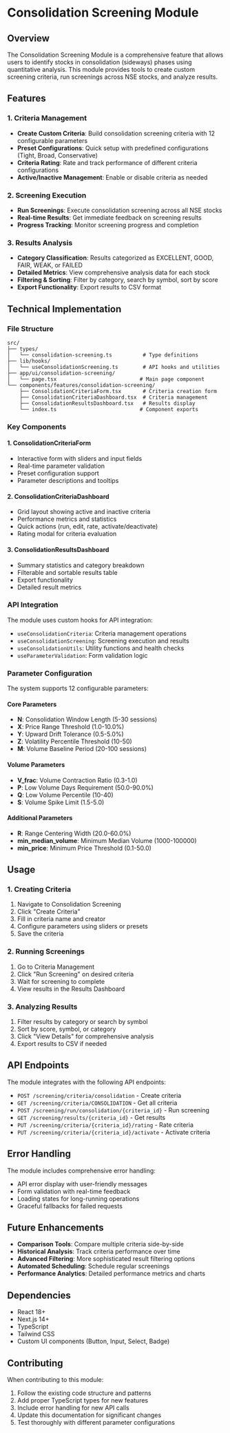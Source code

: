 # Consolidation Screening Module

## Overview

The Consolidation Screening Module is a comprehensive feature that allows users to identify stocks in consolidation (sideways) phases using quantitative analysis. This module provides tools to create custom screening criteria, run screenings across NSE stocks, and analyze results.

## Features

### 1. Criteria Management
- **Create Custom Criteria**: Build consolidation screening criteria with 12 configurable parameters
- **Preset Configurations**: Quick setup with predefined configurations (Tight, Broad, Conservative)
- **Criteria Rating**: Rate and track performance of different criteria configurations
- **Active/Inactive Management**: Enable or disable criteria as needed

### 2. Screening Execution
- **Run Screenings**: Execute consolidation screening across all NSE stocks
- **Real-time Results**: Get immediate feedback on screening results
- **Progress Tracking**: Monitor screening progress and completion

### 3. Results Analysis
- **Category Classification**: Results categorized as EXCELLENT, GOOD, FAIR, WEAK, or FAILED
- **Detailed Metrics**: View comprehensive analysis data for each stock
- **Filtering & Sorting**: Filter by category, search by symbol, sort by score
- **Export Functionality**: Export results to CSV format

## Technical Implementation

### File Structure
```
src/
├── types/
│   └── consolidation-screening.ts          # Type definitions
├── lib/hooks/
│   └── useConsolidationScreening.ts        # API hooks and utilities
├── app/ui/consolidation-screening/
│   └── page.tsx                           # Main page component
└── components/features/consolidation-screening/
    ├── ConsolidationCriteriaForm.tsx       # Criteria creation form
    ├── ConsolidationCriteriaDashboard.tsx  # Criteria management
    ├── ConsolidationResultsDashboard.tsx   # Results display
    └── index.ts                           # Component exports
```

### Key Components

#### 1. ConsolidationCriteriaForm
- Interactive form with sliders and input fields
- Real-time parameter validation
- Preset configuration support
- Parameter descriptions and tooltips

#### 2. ConsolidationCriteriaDashboard
- Grid layout showing active and inactive criteria
- Performance metrics and statistics
- Quick actions (run, edit, rate, activate/deactivate)
- Rating modal for criteria evaluation

#### 3. ConsolidationResultsDashboard
- Summary statistics and category breakdown
- Filterable and sortable results table
- Export functionality
- Detailed result metrics

### API Integration

The module uses custom hooks for API integration:

- `useConsolidationCriteria`: Criteria management operations
- `useConsolidationScreening`: Screening execution and results
- `useConsolidationUtils`: Utility functions and health checks
- `useParameterValidation`: Form validation logic

### Parameter Configuration

The system supports 12 configurable parameters:

#### Core Parameters
- **N**: Consolidation Window Length (5-30 sessions)
- **X**: Price Range Threshold (1.0-10.0%)
- **Y**: Upward Drift Tolerance (0.5-5.0%)
- **Z**: Volatility Percentile Threshold (10-50)
- **M**: Volume Baseline Period (20-100 sessions)

#### Volume Parameters
- **V_frac**: Volume Contraction Ratio (0.3-1.0)
- **P**: Low Volume Days Requirement (50.0-90.0%)
- **Q**: Low Volume Percentile (10-40)
- **S**: Volume Spike Limit (1.5-5.0)

#### Additional Parameters
- **R**: Range Centering Width (20.0-60.0%)
- **min_median_volume**: Minimum Median Volume (1000-100000)
- **min_price**: Minimum Price Threshold (0.1-50.0)

## Usage

### 1. Creating Criteria
1. Navigate to Consolidation Screening
2. Click "Create Criteria"
3. Fill in criteria name and creator
4. Configure parameters using sliders or presets
5. Save the criteria

### 2. Running Screenings
1. Go to Criteria Management
2. Click "Run Screening" on desired criteria
3. Wait for screening to complete
4. View results in the Results Dashboard

### 3. Analyzing Results
1. Filter results by category or search by symbol
2. Sort by score, symbol, or category
3. Click "View Details" for comprehensive analysis
4. Export results to CSV if needed

## API Endpoints

The module integrates with the following API endpoints:

- `POST /screening/criteria/consolidation` - Create criteria
- `GET /screening/criteria/CONSOLIDATION` - Get all criteria
- `POST /screening/run/consolidation/{criteria_id}` - Run screening
- `GET /screening/results/{criteria_id}` - Get results
- `PUT /screening/criteria/{criteria_id}/rating` - Rate criteria
- `PUT /screening/criteria/{criteria_id}/activate` - Activate criteria

## Error Handling

The module includes comprehensive error handling:
- API error display with user-friendly messages
- Form validation with real-time feedback
- Loading states for long-running operations
- Graceful fallbacks for failed requests

## Future Enhancements

- **Comparison Tools**: Compare multiple criteria side-by-side
- **Historical Analysis**: Track criteria performance over time
- **Advanced Filtering**: More sophisticated result filtering options
- **Automated Scheduling**: Schedule regular screenings
- **Performance Analytics**: Detailed performance metrics and charts

## Dependencies

- React 18+
- Next.js 14+
- TypeScript
- Tailwind CSS
- Custom UI components (Button, Input, Select, Badge)

## Contributing

When contributing to this module:
1. Follow the existing code structure and patterns
2. Add proper TypeScript types for new features
3. Include error handling for new API calls
4. Update this documentation for significant changes
5. Test thoroughly with different parameter configurations


